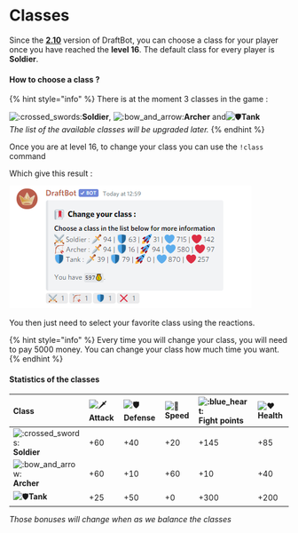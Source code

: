 # Classes

Since the [**2.10**](https://history.draftbot.com/draftbot-v2/2.1.0) version of DraftBot, you can choose a class for your player once you have reached the **level 16**. The default class for every player is **Soldier**.

#### How to choose a class ?

{% hint style="info" %}
There is at the moment 3 classes in the game :

![:crossed\_swords:](https://discord.com/assets/e7159ba0fcc85f39f95227dd85f44aeb.svg)**Soldier**, ![:bow\_and\_arrow:](https://discord.com/assets/a33ea7f530f4b720a3a4c050594842fa.svg)**Archer** and![:shield:](https://discord.com/assets/ad2e4d6e7b90ca6005a5038e22b099cc.svg)**Tank**  
_The list of the available classes will be upgraded later._
{% endhint %}

Once you are at level 16, to change your class you can use the `!class` command

Which give this result :

![](../.gitbook/assets/unknown.png)

You then just need to select your favorite class using the reactions.

{% hint style="info" %}
Every time you will change your class, you will need to pay 5000 money. You can change your class how much time you want.
{% endhint %}

#### Statistics of the classes

| Class | ![:dagger:](https://discord.com/assets/47f10f1fb3beec3810f0f37cf4cccd95.svg)Attack | ![:shield:](https://discord.com/assets/ad2e4d6e7b90ca6005a5038e22b099cc.svg)Defense | ![:rocket:](https://discord.com/assets/748ff0e7b2f1f22adecad8463de25945.svg)Speed | ![:blue\_heart:](https://discord.com/assets/e37c985edda06b7d5f4559bc838c1bde.svg)Fight points | ![:heart:](https://discord.com/assets/0483f2b648dcc986d01385062052ae1c.svg)Health |
| :--- | :--- | :--- | :--- | :--- | :--- |
| ![:crossed\_swords:](https://discord.com/assets/e7159ba0fcc85f39f95227dd85f44aeb.svg)**Soldier** | +60 | +40 | +20 | +145 | +85 |
| ![:bow\_and\_arrow:](https://discord.com/assets/a33ea7f530f4b720a3a4c050594842fa.svg)**Archer** | +60 | +10 | +60 | +10 | +40 |
| ![:shield:](https://discord.com/assets/ad2e4d6e7b90ca6005a5038e22b099cc.svg)**Tank** | +25 | +50 | +0 | +300 | +200 |

_Those bonuses will change when as we balance the classes_

